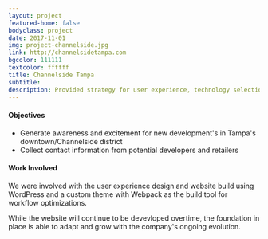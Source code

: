 ```yaml
---
layout: project
featured-home: false
bodyclass: project
date: 2017-11-01
img: project-channelside.jpg
link: http://channelsidetampa.com
bgcolor: 111111
textcolor: ffffff
title: Channelside Tampa
subtitle: 
description: Provided strategy for user experience, technology selection, and web development for a comprehensive website redesign
---
```



#### Objectives
* Generate awareness and excitement for new development's in Tampa's downtown/Channelside district
* Collect contact information from potential developers and retailers

#### Work Involved
We were involved with the user experience design and website build using WordPress and a custom theme with Webpack as the build tool for workflow optimizations. 

While the website will continue to be devevloped overtime, the foundation in place is able to adapt and grow with the company's ongoing evolution.




